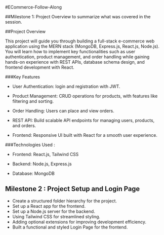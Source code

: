  #ECommerce-Follow-Along



##Milestone 1: Project Overview to summarize what was covered in the session.

##Project Overview

This project will guide you through building a full-stack e-commerce web application using the MERN stack (MongoDB, Express.js, React.js, Node.js). You will learn how to implement key functionalities such as user authentication, product management, and order handling while gaining hands-on experience with REST APIs, database schema design, and frontend development with React.


###Key Features

-  User Authentication: login and registration with JWT.

-  Product Management: CRUD operations for products, with features like filtering and sorting.

-  Order Handling: Users can place and view orders.

-  REST API: Build scalable API endpoints for managing users, products, and orders.

-  Frontend: Responsive UI built with React for a smooth user experience.


###Technologies Used :

-  Frontend: React.js, Tailwind CSS

-  Backend: Node.js, Express.js

-  Database: MongoDB

## Milestone 2 : Project Setup and Login Page
-  Create a structured folder hierarchy for the project.
-  Set up a React app for the frontend.
-  Set up a Node.js server for the backend.
-  Using Tailwind CSS for streamlined styling.
-  Adding optional extensions for improving development efficiency.
-  Built a functional and styled Login Page for the frontend.

